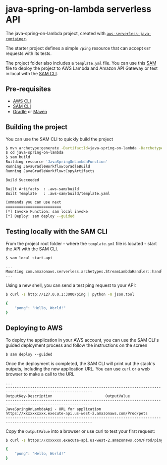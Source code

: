 # java-spring-on-lambda serverless API
The java-spring-on-lambda project, created with [`aws-serverless-java-container`](https://github.com/awslabs/aws-serverless-java-container).

The starter project defines a simple `/ping` resource that can accept `GET` requests with its tests.

The project folder also includes a `template.yml` file. You can use this [SAM](https://github.com/awslabs/serverless-application-model) file to deploy the project to AWS Lambda and Amazon API Gateway or test in local with the [SAM CLI](https://github.com/awslabs/aws-sam-cli). 

## Pre-requisites
* [AWS CLI](https://aws.amazon.com/cli/)
* [SAM CLI](https://github.com/awslabs/aws-sam-cli)
* [Gradle](https://gradle.org/) or [Maven](https://maven.apache.org/)

## Building the project
You can use the SAM CLI to quickly build the project
```bash
$ mvn archetype:generate -DartifactId=java-spring-on-lambda -DarchetypeGroupId=com.amazonaws.serverless.archetypes -DarchetypeArtifactId=aws-serverless-jersey-archetype -DarchetypeVersion=2.0.0-M2 -DgroupId=org.raduceaca -Dversion=1.0-SNAPSHOT -Dinteractive=false
$ cd java-spring-on-lambda
$ sam build
Building resource 'JavaSpringOnLambdaFunction'
Running JavaGradleWorkflow:GradleBuild
Running JavaGradleWorkflow:CopyArtifacts

Build Succeeded

Built Artifacts  : .aws-sam/build
Built Template   : .aws-sam/build/template.yaml

Commands you can use next
=========================
[*] Invoke Function: sam local invoke
[*] Deploy: sam deploy --guided
```

## Testing locally with the SAM CLI

From the project root folder - where the `template.yml` file is located - start the API with the SAM CLI.

```bash
$ sam local start-api

...
Mounting com.amazonaws.serverless.archetypes.StreamLambdaHandler::handleRequest (java11) at http://127.0.0.1:3000/{proxy+} [OPTIONS GET HEAD POST PUT DELETE PATCH]
...
```

Using a new shell, you can send a test ping request to your API:

```bash
$ curl -s http://127.0.0.1:3000/ping | python -m json.tool

{
    "pong": "Hello, World!"
}
``` 

## Deploying to AWS
To deploy the application in your AWS account, you can use the SAM CLI's guided deployment process and follow the instructions on the screen

```
$ sam deploy --guided
```

Once the deployment is completed, the SAM CLI will print out the stack's outputs, including the new application URL. You can use `curl` or a web browser to make a call to the URL

```
...
-------------------------------------------------------------------------------------------------------------
OutputKey-Description                        OutputValue
-------------------------------------------------------------------------------------------------------------
JavaSpringOnLambdaApi - URL for application            https://xxxxxxxxxx.execute-api.us-west-2.amazonaws.com/Prod/pets
-------------------------------------------------------------------------------------------------------------
```

Copy the `OutputValue` into a browser or use curl to test your first request:

```bash
$ curl -s https://xxxxxxx.execute-api.us-west-2.amazonaws.com/Prod/ping | python -m json.tool

{
    "pong": "Hello, World!"
}
```
